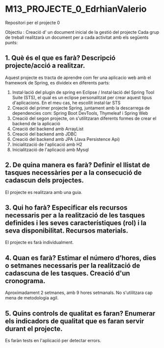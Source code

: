 # M13_PROJECTE_0_EdrhianValerio

Repositori per el projecte 0

Objectiu : Creació d' un document inicial de la gestió del projecte
Cada grup de treball realitzarà un document per a cada activitat amb els següents punts:

## 1. Què és el que es farà? Descripció projecte/acció a realitzar.

Aquest projecte es tracta de aprendre com fer una aplicacio web amb el framework de Spring, es divideix en diferents parts:

1. Instal·lació del plugin de spring en Eclipse / Instal·lació del Spring Tool Suite (STS), el qual es un eclipse personalitzat per crear aquest tipus d'aplicacions. En el meu cas, he escollit instal·lar STS
2. Creació del primer projecte Spring, juntament amb la descarrega de dependencies com: Spring Boot DevTools, Thymeleaf i Spring Web
3. Creació del segon projecte, on s'utilitzaran diferents formes de crear el backend de la aplicació
4. Creació del backend amb ArrayList
5. Creació del backend amb JDBC
6. Creació del backend amb JPA (Java Persistence Api)
7. Inicialització de l'aplicació amb H2
8. Inicialització de l'aplicació amb Mysql

## 2. De quina manera es farà? Definir el llistat de tasques necessàries per a la consecució de cadascun dels projectes.

El projecte es realitzara amb una guia.

## 3. Qui ho farà? Especificar els recursos necessaris per a la realització de les tasques definides i les seves característiques (rol) i la seva disponibilitat. Recursos materials.

El projecte es farà individualment.

## 4. Quan es farà? Estimar el número d’hores, dies o setmanes necessaris per la realització de cadascuna de les tasques. Creació d'un cronograma.

Aproximadament 2 setmanes, amb 9 hores setmanals. No s'utilitzara cap mena de metodologia agil.

## 5. Quins controls de qualitat es faran? Enumerar els indicadors de qualitat que es faran servir durant el projecte.

Es faràn tests en l'aplicació per detectar errors.
